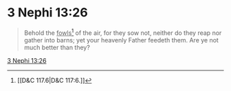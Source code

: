 # 3 Nephi 13:26

> Behold the <u>fowls</u>[^a] of the air, for they sow not, neither do they reap nor gather into barns; yet your heavenly Father feedeth them. Are ye not much better than they?

[3 Nephi 13:26](https://www.churchofjesuschrist.org/study/scriptures/bofm/3-ne/13?lang=eng&id=p26#p26)


[^a]: [[D&C 117.6|D&C 117:6.]]
